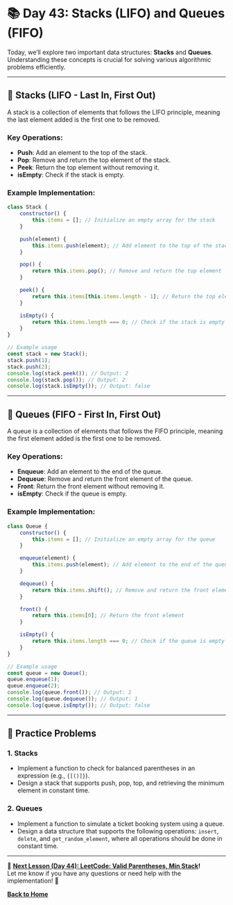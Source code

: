 # **📚 Day 43: Stacks (LIFO) and Queues (FIFO)**  

Today, we’ll explore two important data structures: **Stacks** and **Queues**. Understanding these concepts is crucial for solving various algorithmic problems efficiently.  

---

## **🔹 Stacks (LIFO - Last In, First Out)**  

A stack is a collection of elements that follows the LIFO principle, meaning the last element added is the first one to be removed.

### **Key Operations**:
- **Push**: Add an element to the top of the stack.
- **Pop**: Remove and return the top element of the stack.
- **Peek**: Return the top element without removing it.
- **isEmpty**: Check if the stack is empty.

### **Example Implementation**:
```js
class Stack {
    constructor() {
        this.items = []; // Initialize an empty array for the stack
    }

    push(element) {
        this.items.push(element); // Add element to the top of the stack
    }

    pop() {
        return this.items.pop(); // Remove and return the top element
    }

    peek() {
        return this.items[this.items.length - 1]; // Return the top element
    }

    isEmpty() {
        return this.items.length === 0; // Check if the stack is empty
    }
}

// Example usage
const stack = new Stack();
stack.push(1);
stack.push(2);
console.log(stack.peek()); // Output: 2
console.log(stack.pop()); // Output: 2
console.log(stack.isEmpty()); // Output: false
```

---

## **🔹 Queues (FIFO - First In, First Out)**  

A queue is a collection of elements that follows the FIFO principle, meaning the first element added is the first one to be removed.

### **Key Operations**:
- **Enqueue**: Add an element to the end of the queue.
- **Dequeue**: Remove and return the front element of the queue.
- **Front**: Return the front element without removing it.
- **isEmpty**: Check if the queue is empty.

### **Example Implementation**:
```js
class Queue {
    constructor() {
        this.items = []; // Initialize an empty array for the queue
    }

    enqueue(element) {
        this.items.push(element); // Add element to the end of the queue
    }

    dequeue() {
        return this.items.shift(); // Remove and return the front element
    }

    front() {
        return this.items[0]; // Return the front element
    }

    isEmpty() {
        return this.items.length === 0; // Check if the queue is empty
    }
}

// Example usage
const queue = new Queue();
queue.enqueue(1);
queue.enqueue(2);
console.log(queue.front()); // Output: 1
console.log(queue.dequeue()); // Output: 1
console.log(queue.isEmpty()); // Output: false
```

---

## **📝 Practice Problems**  

### **1. Stacks**  
- Implement a function to check for balanced parentheses in an expression (e.g., `{[()]}`).
- Design a stack that supports push, pop, top, and retrieving the minimum element in constant time.

### **2. Queues**  
- Implement a function to simulate a ticket booking system using a queue.
- Design a data structure that supports the following operations: `insert`, `delete`, and `get_random_element`, where all operations should be done in constant time.

---

🎯 **[Next Lesson (Day 44): LeetCode: Valid Parentheses, Min Stack](../day_44/README.md)!**  
Let me know if you have any questions or need help with the implementation! 🚀

[**Back to Home**](../../../)